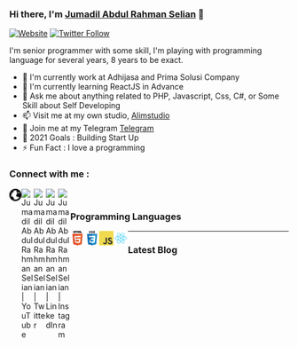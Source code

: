 ### Hi there, I'm <a href="https://jumadilabdulrahmanselian.com" target="_blank">Jumadil Abdul Rahman Selian</a> 👋

[![Website](https://img.shields.io/website?label=jumadilabdulrahmanselian.com&style=for-the-badge&url=https%3A%2F%2Fjumadilabdulrahmanselian.com)](https://jumadilabdulrahmanselian.com)
[![Twitter Follow](https://img.shields.io/twitter/follow/jum_a_dil?color=1DA1F2&logo=twitter&style=for-the-badge)](https://twitter.com/intent/follow?original_referer=https%3A%2F%2Fgithub.com%2Fjumadilabdulrahmanselian&screen_name=jum_a_dil)

I'm senior programmer with some skill, I'm playing with programming language for several years, 8 years to be exact.

- 🔭 I'm currently work at Adhijasa and Prima Solusi Company
- 🌱 I'm currently learning ReactJS in Advance
- 💬 Ask me about anything related to PHP, Javascript, Css, C#, or Some Skill about Self Developing
- 📫 Visit me at my own studio, [Alimstudio][alimstudio]
- 👯 Join me at my Telegram [Telegram][telegram]
- 🥅 2021 Goals : Building Start Up
- ⚡ Fun Fact : I love a programming


### Connect with me :
[<img align="left" alt="jumadilabdulrahmanselian.com" width="22px" src="https://raw.githubusercontent.com/iconic/open-iconic/master/svg/globe.svg" />][website]
[<img align="left" alt="Jumadil Abdul Rahman Selian | YouTube" width="22px" src="https://cdn.jsdelivr.net/npm/simple-icons@v3/icons/youtube.svg" />][youtube]
[<img align="left" alt="Jumadil Abdul Rahman Selian | Twitter" width="22px" src="https://cdn.jsdelivr.net/npm/simple-icons@v3/icons/twitter.svg" />][twitter]
[<img align="left" alt="Jumadil Abdul Rahman Selian | LinkedIn" width="22px" src="https://cdn.jsdelivr.net/npm/simple-icons@v3/icons/linkedin.svg" />][linkedin]
[<img align="left" alt="Jumadil Abdul Rahman Selian | Instagram" width="22px" src="https://cdn.jsdelivr.net/npm/simple-icons@v3/icons/instagram.svg" />][instagram]


<br />


### Programming Languages
[<img align="left" alt="HTML5" width="26px" src="https://raw.githubusercontent.com/github/explore/80688e429a7d4ef2fca1e82350fe8e3517d3494d/topics/html/html.png" />][webdevplaylist]
[<img align="left" alt="CSS3" width="26px" src="https://raw.githubusercontent.com/github/explore/80688e429a7d4ef2fca1e82350fe8e3517d3494d/topics/css/css.png" />][cssplaylist]
[<img align="left" alt="JavaScript" width="26px" src="https://raw.githubusercontent.com/github/explore/80688e429a7d4ef2fca1e82350fe8e3517d3494d/topics/javascript/javascript.png" />][jsplaylist]
[<img align="left" alt="React" width="26px" src="https://raw.githubusercontent.com/github/explore/80688e429a7d4ef2fca1e82350fe8e3517d3494d/topics/react/react.png" />][reactplaylist]

---
### Latest Blog

[website]: https://jumadilabdulrahmanselian.com
[twitter]: https://twitter.com/jum_a_dil
[youtube]: https://www.youtube.com/channel/UC0OmjKjq8OTk7QLOI1Ri3iw
[instagram]: https://instagram.com/jumadil_selian
[linkedin]: https://linkedin.com/in/jumadil-abdul-rahman-selian
[alimstudio]: https://alimstudio.com
[telegram]: https://telegram.com

[webdevplaylist]: https://youtube.com
[cssplaylist]: https://youtube.com
[jsplaylist]: https://youtube.com
[reactplaylist]: https://youtube.com
